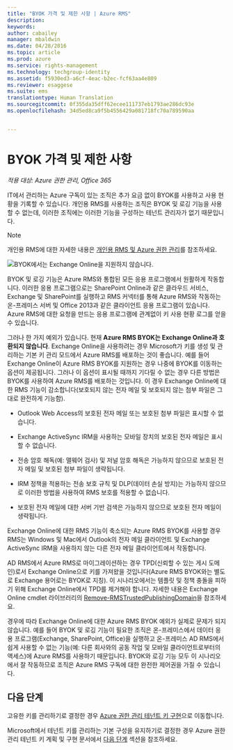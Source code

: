 ```yaml
---
title: "BYOK 가격 및 제한 사항 | Azure RMS"
description: 
keywords: 
author: cabailey
manager: mbaldwin
ms.date: 04/28/2016
ms.topic: article
ms.prod: azure
ms.service: rights-management
ms.technology: techgroup-identity
ms.assetid: f5930ed3-a6cf-4eac-b2ec-fcf63aa4e809
ms.reviewer: esaggese
ms.suite: ems
translationtype: Human Translation
ms.sourcegitcommit: 0f355da35dff62ecee111737eb1793ae286dc93e
ms.openlocfilehash: 34d5ed8ca9f5b4556429a081718fc70a789590aa


---
```


# BYOK 가격 및 제한 사항

*적용 대상: Azure 권한 관리, Office 365*


IT에서 관리하는 Azure 구독이 있는 조직은 추가 요금 없이 BYOK를 사용하고 사용 현황을 기록할 수 있습니다. 개인용 RMS를 사용하는 조직은 BYOK 및 로깅 기능을 사용할 수 없는데, 이러한 조직에는 이러한 기능을 구성하는 테넌트 관리자가 없기 때문입니다.


> [!NOTE]
> 개인용 RMS에 대한 자세한 내용은 [개인용 RMS 및 Azure 권한 관리](../understand-explore/rms-for-individuals.md)를 참조하세요.

![BYOK에서는 Exchange Online을 지원하지 않습니다.](../media/RMS_BYOK_noExchange.png)

BYOK 및 로깅 기능은 Azure RMS와 통합된 모든 응용 프로그램에서 원활하게 작동합니다. 이러한 응용 프로그램으로는 SharePoint Online과 같은 클라우드 서비스, Exchange 및 SharePoint를 실행하고 RMS 커넥터를 통해 Azure RMS와 작동하는 온-프레미스 서버 및 Office 2013과 같은 클라이언트 응용 프로그램이 있습니다. Azure RMS에 대한 요청을 만드는 응용 프로그램에 관계없이 키 사용 현황 로그를 얻을 수 있습니다.

그러나 한 가지 예외가 있습니다. 현재 **Azure RMS BYOK는 Exchange Online과 호환되지 않습니다**.  Exchange Online을 사용하려는 경우 Microsoft가 키를 생성 및 관리하는 기본 키 관리 모드에서 Azure RMS를 배포하는 것이 좋습니다. 예를 들어 Exchange Online이 Azure RMS BYOK를 지원하는 경우 나중에 BYOK를 이동하는 옵션이 제공됩니다. 그러나 이 옵션이 표시될 때까지 기다릴 수 없는 경우 다른 방법은 BYOK를 사용하여 Azure RMS를 배포하는 것입니다. 이 경우 Exchange Online에 대한 RMS 기능이 감소합니다(보호되지 않는 전자 메일 및 보호되지 않는 첨부 파일은 그대로 완전하게 기능함).

-   Outlook Web Access의 보호된 전자 메일 또는 보호된 첨부 파일은 표시할 수 없습니다.

-   Exchange ActiveSync IRM을 사용하는 모바일 장치의 보호된 전자 메일은 표시할 수 없습니다.

-   전송 암호 해독(예: 맬웨어 검사) 및 저널 암호 해독은 가능하지 않으므로 보호된 전자 메일 및 보호된 첨부 파일이 생략됩니다.

-   IRM 정책을 적용하는 전송 보호 규칙 및 DLP(데이터 손실 방지)는 가능하지 않으므로 이러한 방법을 사용하여 RMS 보호를 적용할 수 없습니다.

-   보호된 전자 메일에 대한 서버 기반 검색은 가능하지 않으므로 보호된 전자 메일이 생략됩니다.

Exchange Online에 대한 RMS 기능이 축소되는 Azure RMS BYOK를 사용할 경우 RMS는 Windows 및 Mac에서 Outlook의 전자 메일 클라이언트 및 Exchange ActiveSync IRM을 사용하지 않는 다른 전자 메일 클라이언트에서 작동합니다.

AD RMS에서 Azure RMS로 마이그레이션하는 경우 TPD(신뢰할 수 있는 게시 도메인)로서 Exchange Online으로 키를 가져왔을 것입니다(Azure RMS BYOK와는 별도로 Exchange 용어로는 BYOK로 지칭). 이 시나리오에서는 템플릿 및 정책 충돌을 피하기 위해 Exchange Online에서 TPD를 제거해야 합니다. 자세한 내용은 Exchange Online cmdlet 라이브러리의 [Remove-RMSTrustedPublishingDomain](https://technet.microsoft.com/library/jj200720%28v=exchg.150%29.aspx)을 참조하세요.

경우에 따라 Exchange Online에 대한 Azure RMS BYOK 예외가 실제로 문제가 되지 않습니다. 예를 들어 BYOK 및 로깅 기능이 필요한 조직은 온-프레미스에서 데이터 응용 프로그램(Exchange, SharePoint, Office)을 실행하고 온-프레미스 AD RMS에서 쉽게 사용할 수 없는 기능(예: 다른 회사와의 공동 작업 및 모바일 클라이언트로부터의 액세스)에 Azure RMS를 사용하기 때문입니다. BYOK와 로깅 기능 모두 이 시나리오에서 잘 작동하므로 조직은 Azure RMS 구독에 대한 완전한 제어권을 가질 수 있습니다.

## 다음 단계

고유한 키를 관리하기로 결정한 경우 [Azure 권한 관리 테넌트 키 구현](plan-implement-tenant-key.md#implementing-your-azure-rights-management-tenant-key)으로 이동합니다.

Microsoft에서 테넌트 키를 관리하는 기본 구성을 유지하기로 결정한 경우 Azure 권한 관리 테넌트 키 계획 및 구현 문서에서 [다음 단계](plan-implement-tenant-key.md#next-steps) 섹션을 참조하세요.




<!--HONumber=Jun16_HO4-->



